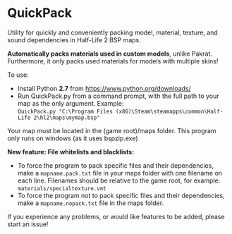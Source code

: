 # QuickPack
Utility for quickly and conveniently packing model, material, texture, and sound dependencies in Half-Life 2 BSP maps.

**Automatically packs materials used in custom models**, unlike Pakrat. Furthermore, it only packs used materials for models with multiple skins!

To use:  
* Install Python **2.7** from https://www.python.org/downloads/  
* Run QuickPack.py from a command prompt, with the full path to your map as the only argument. Example:  
`QuickPack.py "C:\Program Files (x86)\Steam\steamapps\common\Half-Life 2\hl2\maps\mymap.bsp"`

Your map must be located in the (game root)/maps folder. This program only runs on windows (as it uses bspzip.exe)

**New feature: File whitelists and blacklists:**
* To force the program to pack specific files and their dependencies, make a `mapname.pack.txt` file in your maps folder with one filename on each line. Filenames should be relative to the game root, for example: `materials/specialtexture.vmt`
* To force the program not to pack specific files and their dependencies, make a `mapname.nopack.txt` file in the maps folder.

If you experience any problems, or would like features to be added, please start an issue!
